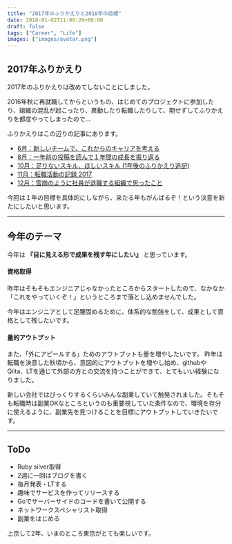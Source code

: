 ```yaml
---
title: "2017年のふりかえりと2018年の目標"
date: 2018-01-02T21:09:29+09:00
draft: false
tags: ["Career", "Life"]
images: ["images/avatar.png"]
---
```

## 2017年ふりかえり
2017年のふりかえりは改めてしないことにしました。

2016年秋に再就職してからというもの、はじめてのプロジェクトに参加したり、組織の混乱が起こったり、異動したり転職したりして、期せずしてふりかえりを都度やってしまったので…

ふりかえりはこの辺りの記事にあります。

* [6月：新しいチームで、これからのキャリアを考える](https://mom0tomo.github.io/post/20170630/)
* [8月：一年前の投稿を読んで１年間の成長を振り返る](https://mom0tomo.github.io/post/20170818/)
* [10月：足りないスキル、ほしいスキル (1年後のふりかえり追記)](https://mom0tomo.github.io/post/20161108/)
* [11月：転職活動の記録 2017](https://mom0tomo.github.io/post/20171110/)
* [12月：雪崩のように社員が退職する組織で思ったこと](https://mom0tomo.github.io/post/20171218/)

今回は１年の目標を具体的にしながら、来たる年もがんばるぞ！という決意を新たにしたいと思います。

***

## 今年のテーマ
今年は **『目に見える形で成果を残す年にしたい』** と思っています。

#### 資格取得

昨年はそもそもエンジニアじゃなかったところからスタートしたので、なかなか「これをやっていくぞ！」というところまで落とし込めませんでした。

今年はエンジニアとして足腰固めるために、体系的な勉強をして、成果として資格として残したいです。

#### 量的アウトプット
また、「外にアピールする」ためのアウトプットも量を増やしたいです。
昨年は転職を決意した秋頃から、意図的にアウトプットを増やし始め、githubやQiita、LTを通じて外部の方との交流を持つことができて、とてもいい経験になりました。

新しい会社ではびっくりするくらいみんな副業していて触発されました。そもそも転職時は副業OKなところというのも重要視していた条件なので、環境を存分に使えるように、副業先を見つけることを目標にアウトプットしていきたいです。

***

## ToDo
* Ruby silver取得
* 2週に一回はブログを書く
* 毎月発表・LTする
* 趣味でサービスを作ってリリースする
* Goでサーバーサイドのコードを書いて公開する
* ネットワークスペシャリスト取得
* 副業をはじめる


上京して2年、いまのところ東京がとても楽しいです。
